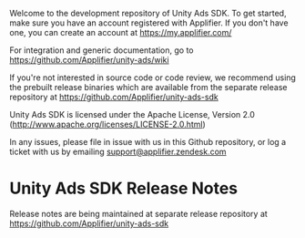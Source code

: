 Welcome to the development repository of Unity Ads SDK. To get started, make sure you have an account
registered with Applifier. If you don't have one, you can create an account at https://my.applifier.com/

For integration and generic documentation, go to https://github.com/Applifier/unity-ads/wiki

If you're not interested in source code or code review, we recommend using the prebuilt release binaries
which are available from the separate release repository at https://github.com/Applifier/unity-ads-sdk

Unity Ads SDK is licensed under the Apache License, Version 2.0 (http://www.apache.org/licenses/LICENSE-2.0.html)

In any issues, please file in issue with us in this Github repository, or log a ticket with us by emailing support@applifier.zendesk.com

Unity Ads SDK Release Notes
===========================

Release notes are being maintained at separate release repository at https://github.com/Applifier/unity-ads-sdk
